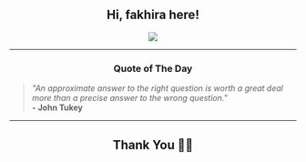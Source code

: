 <h2 align="center"> Hi, fakhira here!</h2>

<p align="center">
<a href="https://github.com/fakhiralkda" alt="github streak"><img src="https://dvst-streak.herokuapp.com/?user=fakhiralkda&theme=tokyonight&fire=DD472C"></a>
</p>

<hr>
<h3 align="center">Quote of The Day</h3>
<p align="center">
<blockquote>
<i>"An approximate answer to the right question is worth a great deal more than a precise answer to the wrong question."</i>
<br>
<b>- John Tukey</b>
</blockquote>
</p>


<hr>
<h2 align="center">Thank You 🙏🏼</h2>
